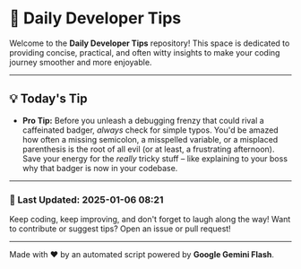 
# 🌟 Daily Developer Tips

Welcome to the **Daily Developer Tips** repository! This space is dedicated to providing concise, practical, and often witty insights to make your coding journey smoother and more enjoyable.

---

## 💡 Today's Tip

- **Pro Tip:**  Before you unleash a debugging frenzy that could rival a caffeinated badger,  *always* check for simple typos.  You'd be amazed how often a missing semicolon, a misspelled variable, or a misplaced parenthesis is the root of all evil (or at least, a frustrating afternoon).  Save your energy for the *really* tricky stuff – like explaining to your boss why that badger is now in your codebase.

---

### 📅 Last Updated: 2025-01-06 08:21

Keep coding, keep improving, and don't forget to laugh along the way! Want to contribute or suggest tips? Open an issue or pull request!

---

Made with ❤️ by an automated script powered by **Google Gemini Flash**.
